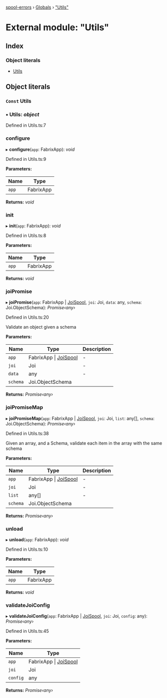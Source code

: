 [spool-errors](../README.md) › [Globals](../globals.md) › ["Utils"](_utils_.md)

# External module: "Utils"

## Index

### Object literals

* [Utils](_utils_.md#const-utils)

## Object literals

### `Const` Utils

### ▪ **Utils**: *object*

Defined in Utils.ts:7

###  configure

▸ **configure**(`app`: FabrixApp): *void*

Defined in Utils.ts:9

**Parameters:**

Name | Type |
------ | ------ |
`app` | FabrixApp |

**Returns:** *void*

###  init

▸ **init**(`app`: FabrixApp): *void*

Defined in Utils.ts:8

**Parameters:**

Name | Type |
------ | ------ |
`app` | FabrixApp |

**Returns:** *void*

###  joiPromise

▸ **joiPromise**(`app`: FabrixApp | [JoiSpool](../classes/_joispool_.joispool.md), `joi`: Joi, `data`: any, `schema`: Joi.ObjectSchema): *Promise‹any›*

Defined in Utils.ts:20

Validate an object given a schema

**Parameters:**

Name | Type | Description |
------ | ------ | ------ |
`app` | FabrixApp &#124; [JoiSpool](../classes/_joispool_.joispool.md) | - |
`joi` | Joi | - |
`data` | any | - |
`schema` | Joi.ObjectSchema |   |

**Returns:** *Promise‹any›*

###  joiPromiseMap

▸ **joiPromiseMap**(`app`: FabrixApp | [JoiSpool](../classes/_joispool_.joispool.md), `joi`: Joi, `list`: any[], `schema`: Joi.ObjectSchema): *Promise‹any›*

Defined in Utils.ts:38

Given an array, and a Schema, validate each item in the array with the same schema

**Parameters:**

Name | Type | Description |
------ | ------ | ------ |
`app` | FabrixApp &#124; [JoiSpool](../classes/_joispool_.joispool.md) | - |
`joi` | Joi | - |
`list` | any[] | - |
`schema` | Joi.ObjectSchema |   |

**Returns:** *Promise‹any›*

###  unload

▸ **unload**(`app`: FabrixApp): *void*

Defined in Utils.ts:10

**Parameters:**

Name | Type |
------ | ------ |
`app` | FabrixApp |

**Returns:** *void*

###  validateJoiConfig

▸ **validateJoiConfig**(`app`: FabrixApp | [JoiSpool](../classes/_joispool_.joispool.md), `joi`: Joi, `config`: any): *Promise‹any›*

Defined in Utils.ts:45

**Parameters:**

Name | Type |
------ | ------ |
`app` | FabrixApp &#124; [JoiSpool](../classes/_joispool_.joispool.md) |
`joi` | Joi |
`config` | any |

**Returns:** *Promise‹any›*
